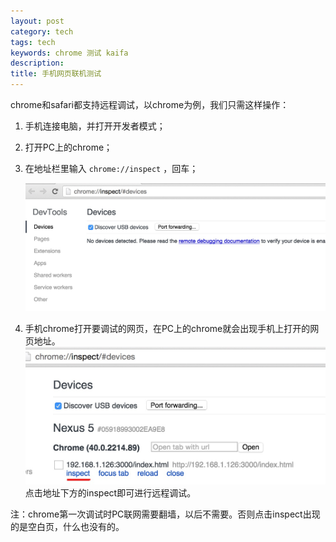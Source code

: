 ```yaml
---
layout: post
category: tech
tags: tech
keywords: chrome 测试 kaifa 
description: 
title: 手机网页联机测试
---
```


chrome和safari都支持远程调试，以chrome为例，我们只需这样操作：

1. 手机连接电脑，并打开开发者模式；

2. 打开PC上的chrome；

3. 在地址栏里输入 ``` chrome://inspect ``` ，回车；

   ![img](/images/chrome_inspect.png)

4. 手机chrome打开要调试的网页，在PC上的chrome就会出现手机上打开的网页地址。
   ![img](/images/chrome_test_url.png)
   点击地址下方的inspect即可进行远程调试。

注：chrome第一次调试时PC联网需要翻墙，以后不需要。否则点击inspect出现的是空白页，什么也没有的。

